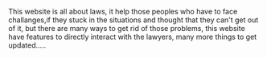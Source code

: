 This website is all about laws, it help those peoples who have to face challanges,if they stuck in the situations and thought that they can't get out of it, but there are many ways to get rid of those problems,
this website have features to directly interact with the lawyers,
many more things to get updated.....

